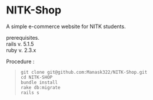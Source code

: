 # NITK-Shop
A simple e-commerce website for NITK students.

prerequisites.<br>
rails v. 5.1.5<br>
ruby v. 2.3.x<br>

Procedure :<br>
> `git clone git@github.com:Manask322/NITK-Shop.git`<br>
> `cd NITK-SHOP`<br>
>`bundle install`<br>
>`rake db:migrate`<br>
>`rails s`<br>
